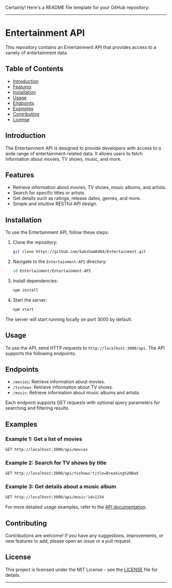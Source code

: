 Certainly! Here's a README file template for your GitHub repository:

---

# Entertainment API

This repository contains an Entertainment API that provides access to a variety of entertainment data.

## Table of Contents

- [Introduction](#introduction)
- [Features](#features)
- [Installation](#installation)
- [Usage](#usage)
- [Endpoints](#endpoints)
- [Examples](#examples)
- [Contributing](#contributing)
- [License](#license)

## Introduction

The Entertainment API is designed to provide developers with access to a wide range of entertainment-related data. It allows users to fetch information about movies, TV shows, music, and more.

## Features

- Retrieve information about movies, TV shows, music albums, and artists.
- Search for specific titles or artists.
- Get details such as ratings, release dates, genres, and more.
- Simple and intuitive RESTful API design.

## Installation

To use the Entertainment API, follow these steps:

1. Clone the repository:

   ```bash
   git clone https://github.com/SakshamK404/Entertainment.git
   ```

2. Navigate to the `Entertainment-API` directory:

   ```bash
   cd Entertainment/Entertainment-API
   ```

3. Install dependencies:

   ```bash
   npm install
   ```

4. Start the server:

   ```bash
   npm start
   ```

The server will start running locally on port 3000 by default.

## Usage

To use the API, send HTTP requests to `http://localhost:3000/api`. The API supports the following endpoints:

## Endpoints

- `/movies`: Retrieve information about movies.
- `/tvshows`: Retrieve information about TV shows.
- `/music`: Retrieve information about music albums and artists.

Each endpoint supports GET requests with optional query parameters for searching and filtering results.

## Examples

### Example 1: Get a list of movies

```bash
GET http://localhost:3000/api/movies
```

### Example 2: Search for TV shows by title

```bash
GET http://localhost:3000/api/tvshows?title=Breaking%20Bad
```

### Example 3: Get details about a music album

```bash
GET http://localhost:3000/api/music?id=1234
```

For more detailed usage examples, refer to the [API documentation](docs/API_Documentation.md).

## Contributing

Contributions are welcome! If you have any suggestions, improvements, or new features to add, please open an issue or a pull request.

## License

This project is licensed under the MIT License - see the [LICENSE](LICENSE) file for details.

---
